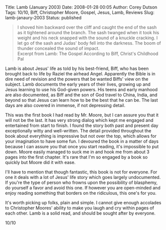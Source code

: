 Title: Lamb (January 2003)
Date: 2008-01-28 00:05
Author: Corey Dutson
Tags: 10/10, Biff, Christopher Moore, Gospel, Jesus, Lamb, Reviews
Slug: lamb-janaury-2003
Status: published

> I shoved him backward over the cliff and caught the end of the sash as
> it tightened around the branch. The sash twanged when it took his
> weight and his neck snapped with the sound of a knuckle cracking. I
> let go of the sash and Judas' body fell into the darkness. The boom of
> thunder concealed the sound of impact.  
>  Excerpt from Lamb: The Gospel According to Biff, Christ's Childhood
> Pal

Lamb is about Jesus' life as told by his best-friend, Biff, who has been
brought back to life by Raziel the airhead Angel. Apparently the Bible
is in dire need of revision and the powers that be wanted Biffs' view on
the subject. Lamb documents the early years of their lives, growing up
and Jesus learning to use his God-given powers. His teens and early
manhood are also documented, as Biff and the son of God travel to China,
India, and beyond so that Jesus can learn how to be the best that he can
be. The last days are also covered in immense, if not depressing detail.

This was the first book I had read by Mr. Moore, but I can assure you
that it will not be the last. It has very strong dialog which kept me
engaged and entertained from start to finish. I found the story both
past and present day exceptionally witty and well-written. The detail
provided throughout the book about everything is impressive but not over
the top, which allows for your imagination to have some fun. I devoured
the book in a matter of days because I can assure you that once you
start reading, it's impossible to put down. Moore easily managed to suck
me in and hook me from about 3 pages into the first chapter. It's rare
that I'm so engaged by a book so quickly but Moore did it with ease.

I'll have to mention that though fantastic, this book is not for
everyone. For one it deals with a lot of Jesus' life story which goes
largely undocumented. If you're the type of person who frowns upon the
possibility of blasphemy, do yourself a favor and avoid this one. If
however you are open-minded and enjoy reading something that borders on
the ridiculous, this one's for you.

It's worth picking up folks, plain and simple. I cannot give enough
accolades to Christopher Moores' ability to make you laugh and cry
within pages of each other. Lamb is a solid read, and should be sought
after by everyone.

10/10
